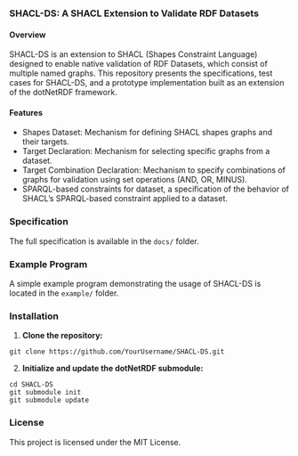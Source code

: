 ### SHACL-DS: A SHACL Extension to Validate RDF Datasets

#### Overview

SHACL-DS is an extension to SHACL (Shapes Constraint Language) designed to enable native validation of RDF Datasets, which consist of multiple named graphs. This repository presents the specifications, test cases for SHACL-DS, and a prototype implementation built as an extension of the dotNetRDF framework.

#### Features

- Shapes Dataset: Mechanism for defining SHACL shapes graphs and their targets.
- Target Declaration: Mechanism for selecting specific graphs from a dataset.
- Target Combination Declaration: Mechanism to specify combinations of graphs for validation using set operations (AND, OR, MINUS).
- SPARQL-based constraints for dataset, a specification of the behavior of SHACL’s SPARQL-based constraint applied to a dataset.
### Specification

The full specification is available in the `docs/` folder.

### Example Program

A simple example program demonstrating the usage of SHACL-DS is located in the `example/` folder.

### Installation

1. **Clone the repository:**

```
git clone https://github.com/YourUsername/SHACL-DS.git
```

2. **Initialize and update the dotNetRDF submodule:**

```
cd SHACL-DS
git submodule init
git submodule update
```

### License

This project is licensed under the MIT License.
